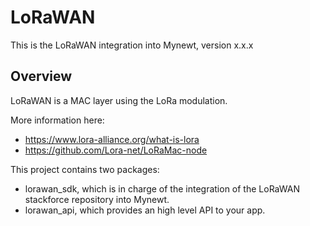 # LoRaWAN

This is the LoRaWAN integration into Mynewt, version x.x.x

## Overview

LoRaWAN is a MAC layer using the LoRa modulation.

More information here:
  - https://www.lora-alliance.org/what-is-lora
  - https://github.com/Lora-net/LoRaMac-node

This project contains two packages:
  - lorawan_sdk, which is in charge of the integration of the LoRaWAN stackforce repository into Mynewt.
  - lorawan_api, which provides an high level API to your app.
